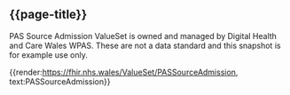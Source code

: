 <div class="warning"><span class="ImplementWarn"></span></div>

## {{page-title}}

PAS Source Admission ValueSet is owned and managed by Digital Health and Care Wales WPAS. These are not a data standard and this snapshot is for example use only.

{{render:https://fhir.nhs.wales/ValueSet/PASSourceAdmission, text:PASSourceAdmission}}

